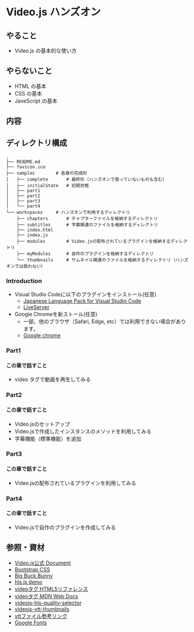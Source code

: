 # Video.js ハンズオン

## やること

- Video.js の基本的な使い方

## やらないこと

- HTML の基本
- CSS の基本
- JaveScript の基本

## 内容

## ディレクトリ構成

```dotnetcli
.
├── README.md
├── favicon.ico
├── samples        # 各章の完成形
│   ├── complete       # 最終形（ハンズオンで扱っていないものも含む）
│   ├── initialState   # 初期状態
│   ├── part1
│   ├── part2
│   ├── part3
│   └── part4
└── workspaces     # ハンズオンで利用するディレクトリ
    ├── chapters       # チャプターファイルを格納するディレクトリ
    ├── subtitles      # 字幕関連のファイルを格納するディレクトリ
    ├── index.html
    ├── index.js
    ├── modules        # Video.jsの配布されているプラグインを格納するディレクトリ
    ├── myModules      # 自作のプラグインを格納するディレクトリ
    └── thumbnails     # サムネイル関連のファイルを格納するディレクトリ（ハンズオンでは扱わない）
```

### Introduction

- Visual Studio Codeに以下のプラグインをインストール(任意)
  - [Japanese Language Pack for Visual Studio Code](https://marketplace.visualstudio.com/items?itemName=MS-CEINTL.vscode-language-pack-ja)
  - [LiveServer](https://marketplace.visualstudio.com/items?itemName=ritwickdey.LiveServer)
- Google Chromeを新ストール(任意)
  - 一部、他のブラウザ（Safari, Edge, etc）では利用できない場合があります。
  - [Google chrome](https://www.google.com/intl/ja_jp/chrome/)

### Part1

#### この章で話すこと

- video タグで動画を再生してみる

### Part2

#### この章で話すこと

- Video.jsのセットアップ
- Video.jsで作成したインスタンスのメソッドを利用してみる
- 字幕機能（標準機能）を追加

### Part3

#### この章で話すこと

- Video.jsの配布されているプラグインを利用してみる

### Part4

#### この章で話すこと

- Video.jsで自作のプラグインを作成してみる

## 参照・資材

- [Video.js公式 Document](https://docs.videojs.com/)
- [Bootstrap CSS](https://getbootstrap.jp/docs/5.0/getting-started/introduction/)
- [Big Buck Bunny](https://peach.blender.org/)
- [hls.js demo](https://hls-js.netlify.app/demo/)
- [videoタグ HTML5リファレンス](http://www.htmq.com/html5/004.shtml)
- [videoタグ MDN Web Docs](https://developer.mozilla.org/ja/docs/Web/HTML/Element/video)
- [videojs-hls-quality-selector](https://www.npmjs.com/package/videojs-hls-quality-selector)
- [videojs-vtt-thumbnails](https://www.npmjs.com/package/videojs-vtt-thumbnails)
- [vttファイル参考リンク](https://www.w3.org/TR/webvtt1/#default-text-color)
- [Google Fonts](https://fonts.google.com/icons?icon.query=30&icon.platform=web)
